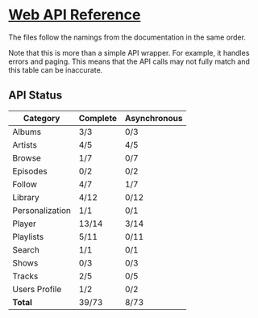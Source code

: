 # [Web API Reference](https://developer.spotify.com/documentation/web-api/reference/)
The files follow the namings from the documentation in the same order.

Note that this is more than a simple API wrapper. For example, it handles errors and paging. 
This means that the API calls may not fully match and this table can be inaccurate.

## API Status
| Category        | Complete | Asynchronous |
| --------------- | -------- | ------------ |
| Albums          |  3/3     |  0/3         |
| Artists         |  4/5     |  4/5         |
| Browse          |  1/7     |  0/7         |
| Episodes        |  0/2     |  0/2         |
| Follow          |  4/7     |  1/7         |
| Library         |  4/12    |  0/12        |
| Personalization |  1/1     |  0/1         |
| Player          | 13/14    |  3/14        |
| Playlists       |  5/11    |  0/11        |
| Search          |  1/1     |  0/1         |
| Shows           |  0/3     |  0/3         |
| Tracks          |  2/5     |  0/5         |
| Users Profile   |  1/2     |  0/2         |
| **Total**       | 39/73    |  8/73        |